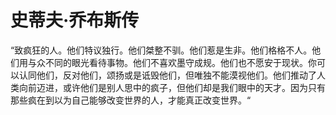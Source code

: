 # 史蒂夫·乔布斯传

“致疯狂的人。他们特议独行。他们桀整不驯。他们惹是生非。他们格格不人。他们用与众不同的眼光看待事物。他们不喜欢墨守成规。他们也不愿安于现状。你可以认同他们，反对他们，颂扬或是诋毁他们，但唯独不能漠视他们。他们推动了人类向前迈进，或许他们是别人思中的疯子，但他们却是我们眼中的天才。因为只有那些疯在到以为自己能够改变世界的人，才能真正改变世界。“

